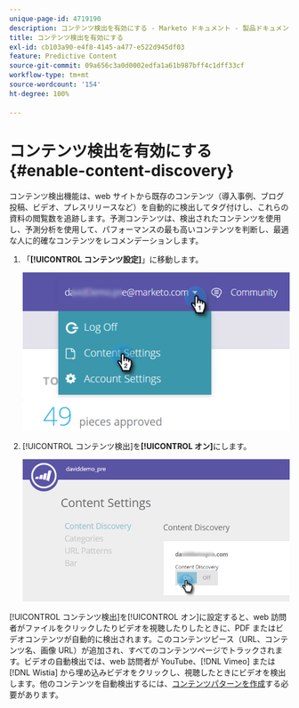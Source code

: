 ```yaml
---
unique-page-id: 4719190
description: コンテンツ検出を有効にする - Marketo ドキュメント - 製品ドキュメント
title: コンテンツ検出を有効にする
exl-id: cb103a90-e4f8-4145-a477-e522d945df03
feature: Predictive Content
source-git-commit: 09a656c3a0d0002edfa1a61b987bff4c1dff33cf
workflow-type: tm+mt
source-wordcount: '154'
ht-degree: 100%

---
```


# コンテンツ検出を有効にする {#enable-content-discovery}

コンテンツ検出機能は、web サイトから既存のコンテンツ（導入事例、ブログ投稿、ビデオ、プレスリリースなど）を自動的に検出してタグ付けし、これらの資料の閲覧数を追跡します。予測コンテンツは、検出されたコンテンツを使用し、予測分析を使用して、パフォーマンスの最も高いコンテンツを判断し、最適な人に的確なコンテンツをレコメンデーションします。

1. 「**[!UICONTROL コンテンツ設定]**」に移動します。

   ![](assets/settings-dropdown-hand.png)

1. [!UICONTROL コンテンツ検出]を&#x200B;**[!UICONTROL オン]**&#x200B;にします。

   ![](assets/content-discovery-on-hand.png)

[!UICONTROL コンテンツ検出]を[!UICONTROL オン]に設定すると、web 訪問者がファイルをクリックしたりビデオを視聴したりしたときに、PDF またはビデオコンテンツが自動的に検出されます。このコンテンツピース（URL、コンテンツ名、画像 URL）が追加され、すべてのコンテンツページでトラックされます。ビデオの自動検出では、web 訪問者が YouTube、[!DNL Vimeo] または [!DNL Wistia] から埋め込みビデオをクリックし、視聴したときにビデオを検出します。他のコンテンツを自動検出するには、[コンテンツパターンを作成](/help/marketo/product-docs/predictive-content/getting-started/create-content-patterns.md)する必要があります。
